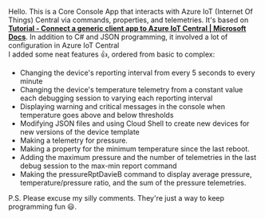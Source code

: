Hello.  This is a Core Console App that interacts with Azure IoT (Internet Of Things) Central via commands, properties, and telemetries.
It's based on [__Tutorial - Connect a generic client app to Azure IoT Central | Microsoft Docs__](https://docs.microsoft.com/en-us/azure/iot-central/core/tutorial-connect-device?pivots=programming-language-csharp).  In addition to C# and JSON programming, it involved a lot of configuration in Azure IoT Central<br/>
I added some neat features :thumbsup:, ordered from basic to complex:<br/> 
-	Changing the device's reporting interval from every 5 seconds to every minute<br/>
-	Changing the device's temperature telemetry from a constant value each debugging session to varying each reporting interval<br/> 
-	Displaying warning and critical messages in the console when temperature goes above and below thresholds<br/>
-	Modifying JSON files and using Cloud Shell to create new devices for new versions of the device template<br/>
-	Making a telemetry for pressure.<br/>
-	Making a property for the minimum temperature since the last reboot.<br/>
-	Adding the maximum pressure and the number of telemetries in the last debug session to the max-min report command<br/>
-	Making the pressureRptDavieB command to display average pressure, temperature/pressure ratio, and the sum of the pressure telemetries.<br/> 

P.S. Please excuse my silly comments.  They're just a way to keep programming fun :smiley:.
